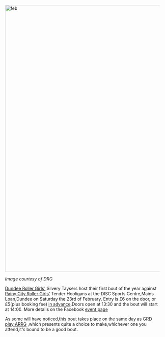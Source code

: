 <html><body><a href="http://www.scottishrollerderbyblog.com/2013/02/feb.png"><img src="http://www.scottishrollerderbyblog.com/2013/02/feb.png" alt="feb" width="614" height="868" class="aligncenter size-full wp-image-2233"></a>

<em>Image courtesy of DRG</em>

<a href="http://dundeerollergirls.com/">Dundee Roller Girls'</a> Silvery Taysers host their first bout of the year against <a href="http://www.rcrg.co.uk/">Rainy City Roller Girls'</a> Tender Hooligans at the DISC Sports Centre,Mains Loan,Dundee on Saturday the 23rd of February.
Entry is £6 on the door, or £5(plus booking fee) <a href="http://drgvsrcrg.bpt.me/">in advance</a>.Doors open at 13:30 and the bout will start at 14:00.
More details on the Facebook <a href="http://www.facebook.com/events/192612720877110/">event page</a>

As some will have noticed,this bout takes place on the same day as <a href="http://www.scottishrollerderbyblog.com/2013/02/21/glasgow-roller-derby-vs-auld-reekie-roller-girls/">GRD play ARRG</a> ,which presents quite a choice to make,whichever one you attend,it's bound to be a good bout.</body></html>
